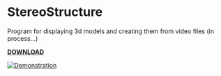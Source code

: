 # StereoStructure
 Program for displaying 3d models and creating them from video files (in process...)  
   
<b><a href="https://github.com/MrAlexeiMK/StereoStructure/raw/main/StereoStructure.msi">DOWNLOAD</b></a>  
  
[![Demonstration](https://img.youtube.com/vi/4aomYTqI5K8/0.jpg)](https://www.youtube.com/watch?v=4aomYTqI5K8)  
